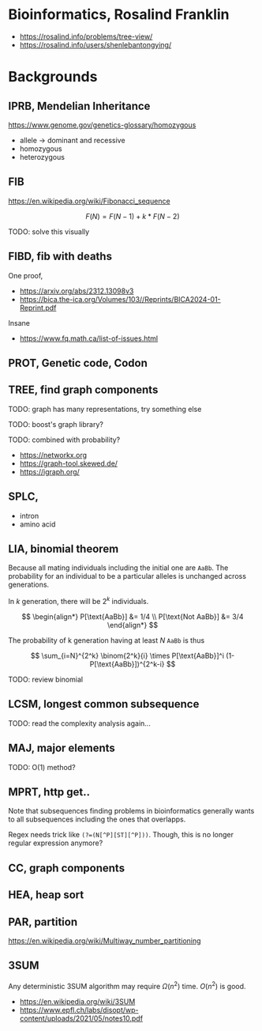 # Bioinformatics, Rosalind Franklin

+ <https://rosalind.info/problems/tree-view/>
+ <https://rosalind.info/users/shenlebantongying/>

# Backgrounds

## IPRB, Mendelian Inheritance

<https://www.genome.gov/genetics-glossary/homozygous>

- allele -> dominant and recessive
- homozygous
- heterozygous

## FIB

<https://en.wikipedia.org/wiki/Fibonacci_sequence>

$$
F(N) = F(N-1) + k * F(N-2)
$$

TODO: solve this visually

## FIBD, fib with deaths

One proof,
+ https://arxiv.org/abs/2312.13098v3
+ https://bica.the-ica.org/Volumes/103//Reprints/BICA2024-01-Reprint.pdf

Insane
+ https://www.fq.math.ca/list-of-issues.html

## PROT, Genetic code, Codon


## TREE, find graph components

TODO: graph has many representations, try something else

TODO: boost's graph library?

TODO: combined with probability?

- https://networkx.org
- https://graph-tool.skewed.de/
- https://igraph.org/

## SPLC,

- intron
- amino acid

## LIA, binomial theorem

Because all mating individuals including the initial one are `AaBb`. The probability for an individual to be a particular alleles is unchanged across generations.

In $k$ generation, there will be $2^k$ individuals.

$$
\begin{align*}
    P[\text{AaBb}] &= 1/4 \\
    P[\text{Not AaBb}] &= 3/4
\end{align*}
$$

The probability of k generation having at least $N$ `AaBb` is thus

$$
    \sum_{i=N}^{2^k} \binom{2^k}{i} \times P[\text{AaBb}]^i  (1-P[\text{AaBb}])^{2^k-i}
$$

TODO: review binomial

## LCSM, longest common subsequence

TODO: read the complexity analysis again...

## MAJ, major elements

TODO: O(1) method?

## MPRT, http get..

Note that subsequences finding problems in bioinformatics generally wants to all subsequences including the ones that overlapps.

Regex needs trick like `(?=(N[^P][ST][^P]))`. Though, this is no longer regular expression anymore?

## CC, graph components

## HEA, heap sort

## PAR, partition

https://en.wikipedia.org/wiki/Multiway_number_partitioning

## 3SUM

Any deterministic 3SUM algorithm may require $\Omega(n^2)$ time. $O(n^2)$ is good.

- https://en.wikipedia.org/wiki/3SUM
- https://www.epfl.ch/labs/disopt/wp-content/uploads/2021/05/notes10.pdf
